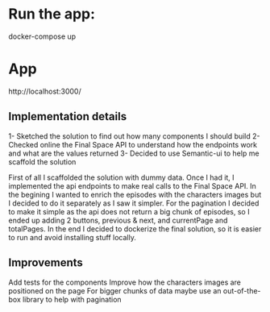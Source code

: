 # Run the app:

docker-compose up

# App

http://localhost:3000/

## Implementation details

1- Sketched the solution to find out how many components I should build
2- Checked online the Final Space API to understand how the endpoints work and what are the values returned
3- Decided to use Semantic-ui to help me scaffold the solution

First of all I scaffolded the solution with dummy data. Once I had it, I implemented the api endpoints to make real calls to the Final Space API.
In the begining I wanted to enrich the episodes with the characters images but I decided to do it separately as I saw it simpler.
For the pagination I decided to make it simple as the api does not return a big chunk of episodes, so I ended up adding 2 buttons, previous & next, and currentPage and totalPages.
In the end I decided to dockerize the final solution, so it is easier to run and avoid installing stuff locally.

## Improvements

Add tests for the components
Improve how the characters images are positioned on the page
For bigger chunks of data maybe use an out-of-the-box library to help with pagination
